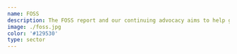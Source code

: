 ```yaml
---
name: FOSS
description: The FOSS report and our continuing advocacy aims to help governments switch over to FOSS and leverage the FOSS community to co-create software that is useful, equitable, transparent, and accountable.
image: ./foss.jpg
color: '#129530'
type: sector
---
```

